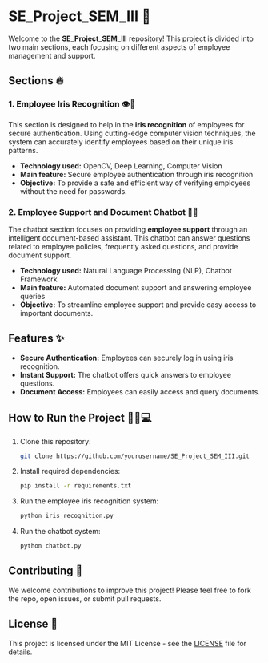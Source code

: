 # SE_Project_SEM_III 🚀

Welcome to the **SE_Project_SEM_III** repository! This project is divided into two main sections, each focusing on different aspects of employee management and support.

## Sections 🔥

### 1. Employee Iris Recognition 👁️🔑
This section is designed to help in the **iris recognition** of employees for secure authentication. Using cutting-edge computer vision techniques, the system can accurately identify employees based on their unique iris patterns.

- **Technology used:** OpenCV, Deep Learning, Computer Vision
- **Main feature:** Secure employee authentication through iris recognition
- **Objective:** To provide a safe and efficient way of verifying employees without the need for passwords.

### 2. Employee Support and Document Chatbot 💬📄
The chatbot section focuses on providing **employee support** through an intelligent document-based assistant. This chatbot can answer questions related to employee policies, frequently asked questions, and provide document support.

- **Technology used:** Natural Language Processing (NLP), Chatbot Framework
- **Main feature:** Automated document support and answering employee queries
- **Objective:** To streamline employee support and provide easy access to important documents.

## Features ✨
- **Secure Authentication:** Employees can securely log in using iris recognition.
- **Instant Support:** The chatbot offers quick answers to employee questions.
- **Document Access:** Employees can easily access and query documents.

## How to Run the Project 🏃‍♂️💻
1. Clone this repository:
   ```bash
   git clone https://github.com/yourusername/SE_Project_SEM_III.git
   ```
2. Install required dependencies:
   ```bash
   pip install -r requirements.txt
   ```
3. Run the employee iris recognition system:
   ```bash
   python iris_recognition.py
   ```
4. Run the chatbot system:
   ```bash
   python chatbot.py
   ```

## Contributing 🤝
We welcome contributions to improve this project! Please feel free to fork the repo, open issues, or submit pull requests.

## License 📝
This project is licensed under the MIT License - see the [LICENSE](LICENSE) file for details.
